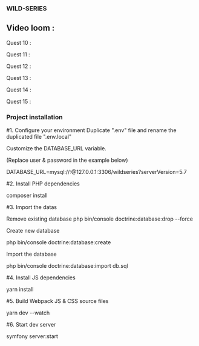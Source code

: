 ### WILD-SERIES

## Video loom :

Quest 10 : 

Quest 11 : 

Quest 12 : 

Quest 13 : 

Quest 14 : 

Quest 15 : 


### Project installation

#1. Configure your environment
Duplicate ".env" file and rename the duplicated file ".env.local"

Customize the DATABASE_URL variable.

(Replace user & password in the example below)

DATABASE_URL=mysql://<user>:<password>@127.0.0.1:3306/wildseries?serverVersion=5.7

#2. Install PHP dependencies

composer install

#3. Import the datas

Remove existing database
php bin/console doctrine:database:drop --force

Create new database

php bin/console doctrine:database:create

Import the database

php bin/console doctrine:database:import db.sql

#4. Install JS dependencies

yarn install

#5. Build Webpack JS & CSS source files

yarn dev --watch

#6. Start dev server

symfony server:start
